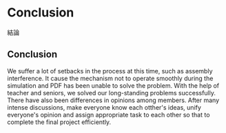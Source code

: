 Conclusion
===

結論

Conclusion
---

We suffer a lot of setbacks in the process at this time, such as assembly interference. It cause the mechanism not to operate smoothly during the simulation and PDF has been unable to solve the problem. With the help of teacher and seniors, we solved our long-standing problems successfully. There have also been differences in opinions among members. After many intense discussions, make everyone know each otther's ideas, unify everyone's opinion and assign appropriate task to each other so that to complete the final project efficiently.
